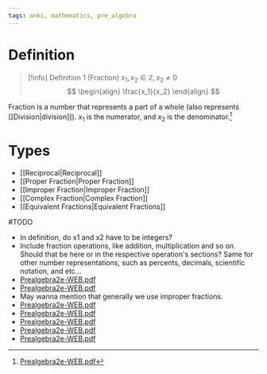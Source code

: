```yaml
---
tags: anki, mathematics, pre_algebra
---
```


# Definition

> [!info] Definition 1 (Fraction)
> $x_1, x_2 \in \mathbb{Z}, x_2 \neq 0$
> $$
> \begin{align}
> \frac{x_1}{x_2}
> \end{align}
> $$

Fraction is a number that represents a part of a whole (also represents [[Division|division]]). $x_1$ is the numerator, and $x_2$ is the denominator.[^1]

# Types

- [[Reciprocal|Reciprocal]]
- [[Proper Fraction|Proper Fraction]]
- [[Improper Fraction|Improper Fraction]]
- [[Complex Fraction|Complex Fraction]]
- [[Equivalent Fractions|Equivalent Fractions]]

#TODO

- In definition, do x1 and x2 have to be integers?
- Include fraction operations, like addition, multiplication and so on. Should that be here or in the respective operation's sections? Same for other number representations, such as percents, decimals, scientific notation, and etc...
- [Prealgebra2e-WEB.pdf](zotero://open-pdf/library/items/W4QW2QZI?page=310)
- [Prealgebra2e-WEB.pdf](zotero://open-pdf/library/items/W4QW2QZI?page=318)
- May wanna mention that generally we use improper fractions.
- [Prealgebra2e-WEB.pdf](zotero://open-pdf/library/items/W4QW2QZI?page=332)
- [Prealgebra2e-WEB.pdf](zotero://open-pdf/library/items/W4QW2QZI?page=340)
- [Prealgebra2e-WEB.pdf](zotero://open-pdf/library/items/W4QW2QZI?page=344)
- [Prealgebra2e-WEB.pdf](zotero://open-pdf/library/items/W4QW2QZI?page=360)
- [Prealgebra2e-WEB.pdf](zotero://open-pdf/library/items/W4QW2QZI?page=382)

[^1]: [Prealgebra2e-WEB.pdf](zotero://open-pdf/library/items/W4QW2QZI?page=282)